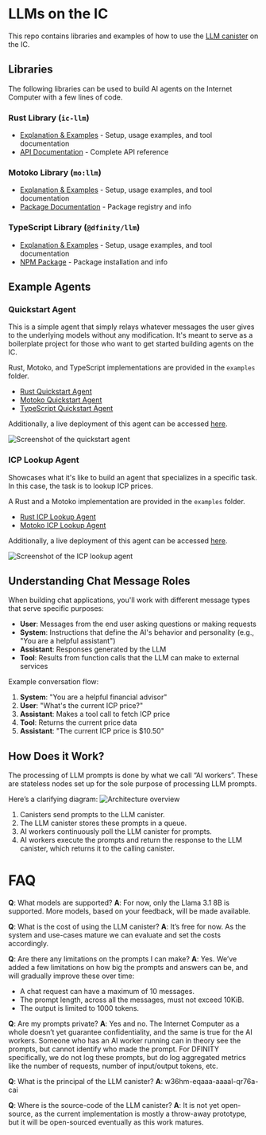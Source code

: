 # LLMs on the IC

This repo contains libraries and examples of how to use the [LLM canister](https://a4gq6-oaaaa-aaaab-qaa4q-cai.raw.icp0.io/?id=w36hm-eqaaa-aaaal-qr76a-cai) on the IC.

## Libraries

The following libraries can be used to build AI agents on the Internet Computer with a few lines of code.

### Rust Library (`ic-llm`)

- [Explanation & Examples](rust/README.md) - Setup, usage examples, and tool documentation
- [API Documentation](https://docs.rs/ic-llm/latest/ic_llm/) - Complete API reference

### Motoko Library (`mo:llm`)

- [Explanation & Examples](motoko/README.md) - Setup, usage examples, and tool documentation
- [Package Documentation](https://mops.one/llm) - Package registry and info

### TypeScript Library (`@dfinity/llm`)

- [Explanation & Examples](typescript/README.md) - Setup, usage examples, and tool documentation
- [NPM Package](https://www.npmjs.com/package/@dfinity/llm) - Package installation and info

## Example Agents

### Quickstart Agent

This is a simple agent that simply relays whatever messages the user gives to the underlying models without any modification.
It's meant to serve as a boilerplate project for those who want to get started building agents on the IC.

Rust, Motoko, and TypeScript implementations are provided in the `examples` folder.
- [Rust Quickstart Agent](examples/quickstart-agent-rust/README.md)
- [Motoko Quickstart Agent](examples/quickstart-agent-motoko/README.md)
- [TypeScript Quickstart Agent](examples/quickstart-agent-typescript/README.md)


Additionally, a live deployment of this agent can be accessed [here](https://vgjrt-uyaaa-aaaal-qsiaq-cai.icp0.io/).

![Screenshot of the quickstart agent](screenshot.png)

### ICP Lookup Agent

Showcases what it's like to build an agent that specializes in a specific task. In this case, the task is to lookup ICP prices.

A Rust and a Motoko implementation are provided in the `examples` folder.
- [Rust ICP Lookup Agent](examples/icp-lookup-agent-rust/README.md)
- [Motoko ICP Lookup Agent](examples/icp-lookup-agent-motoko/README.md)


Additionally, a live deployment of this agent can be accessed [here](https://twf3b-uqaaa-aaaal-qsiva-cai.icp0.io/).

![Screenshot of the ICP lookup agent](./examples/icp-lookup-agent-rust/screenshot.png)

## Understanding Chat Message Roles

When building chat applications, you'll work with different message types that serve specific purposes:

- **User**: Messages from the end user asking questions or making requests
- **System**: Instructions that define the AI's behavior and personality (e.g., "You are a helpful assistant")
- **Assistant**: Responses generated by the LLM
- **Tool**: Results from function calls that the LLM can make to external services

Example conversation flow:
1. **System**: "You are a helpful financial advisor"
2. **User**: "What's the current ICP price?"
3. **Assistant**: Makes a tool call to fetch ICP price
4. **Tool**: Returns the current price data
5. **Assistant**: "The current ICP price is $10.50"


## How Does it Work?
The processing of LLM prompts is done by what we call “AI workers”. These are stateless nodes set up for the sole purpose of processing LLM prompts.

Here’s a clarifying diagram:
![Architecture overview](llm_canister_arch.png)


1. Canisters send prompts to the LLM canister.
2. The LLM canister stores these prompts in a queue.
3. AI workers continuously poll the LLM canister for prompts.
4. AI workers execute the prompts and return the response to the LLM canister, which returns it to the calling canister.


# FAQ
**Q**: What models are supported?
**A**: For now, only the Llama 3.1 8B is supported. More models, based on your feedback, will be made available.

**Q**: What is the cost of using the LLM canister?
**A**: It’s free for now. As the system and use-cases mature we can evaluate and set the costs accordingly.

**Q**: Are there any limitations on the prompts I can make?
**A**: Yes. We’ve added a few limitations on how big the prompts and answers can be, and will gradually improve these over time:
 - A chat request can have a maximum of 10 messages.
 - The prompt length, across all the messages, must not exceed 10KiB.
 - The output is limited to 1000 tokens.

**Q**: Are my prompts private?
**A**: Yes and no. The Internet Computer as a whole doesn’t yet guarantee confidentiality, and the same is true for the AI workers. Someone who has an AI worker running can in theory see the prompts, but cannot identify who made the prompt. For DFINITY specifically, we do not log these prompts, but do log aggregated metrics like the number of requests, number of input/output tokens, etc.

**Q**: What is the principal of the LLM canister?
**A**: w36hm-eqaaa-aaaal-qr76a-cai

**Q**: Where is the source-code of the LLM canister?
**A**: It is not yet open-source, as the current implementation is mostly a throw-away prototype, but it will be open-sourced eventually as this work matures.
